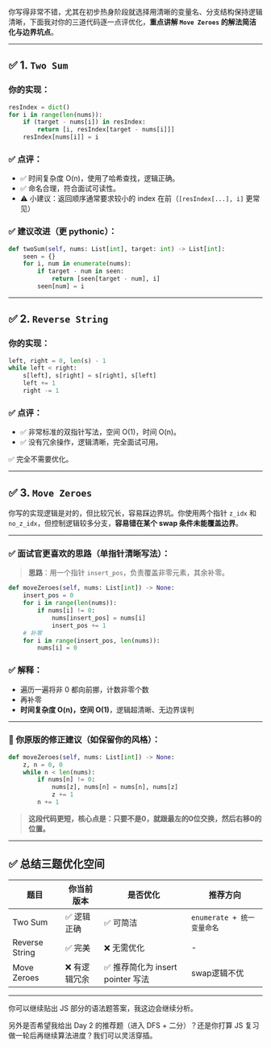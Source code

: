 你写得非常不错，尤其在初步热身阶段就选择用清晰的变量名、分支结构保持逻辑清晰，下面我对你的三道代码逐一点评优化，**重点讲解 `Move Zeroes` 的解法简洁化与边界坑点**。

---

## ✅ 1. `Two Sum`

### 你的实现：

```python
resIndex = dict()
for i in range(len(nums)):
    if (target - nums[i]) in resIndex:
        return [i, resIndex[target - nums[i]]]
    resIndex[nums[i]] = i
```

### ✅ 点评：

* ✅ 时间复杂度 O(n)，使用了哈希查找，逻辑正确。
* ✅ 命名合理，符合面试可读性。
* ⚠️ 小建议：返回顺序通常要求较小的 index 在前（`[resIndex[...], i]` 更常见）

### ✅ 建议改进（更 pythonic）：

```python
def twoSum(self, nums: List[int], target: int) -> List[int]:
    seen = {}
    for i, num in enumerate(nums):
        if target - num in seen:
            return [seen[target - num], i]
        seen[num] = i
```

---

## ✅ 2. `Reverse String`

### 你的实现：

```python
left, right = 0, len(s) - 1
while left < right:
    s[left], s[right] = s[right], s[left]
    left += 1
    right -= 1
```

### ✅ 点评：

* ✅ 非常标准的双指针写法，空间 O(1)，时间 O(n)。
* ✅ 没有冗余操作，逻辑清晰，完全面试可用。

✅ 完全不需要优化。

---

## ✅ 3. `Move Zeroes`

你写的实现逻辑是对的，但比较冗长，容易踩边界坑。你使用两个指针 `z_idx` 和 `no_z_idx`，但控制逻辑较多分支，**容易错在某个 swap 条件未能覆盖边界**。

---

### ✅ 面试官更喜欢的思路（单指针清晰写法）：

> **思路**：用一个指针 `insert_pos`，负责覆盖非零元素，其余补零。

```python
def moveZeroes(self, nums: List[int]) -> None:
    insert_pos = 0
    for i in range(len(nums)):
        if nums[i] != 0:
            nums[insert_pos] = nums[i]
            insert_pos += 1
    # 补零
    for i in range(insert_pos, len(nums)):
        nums[i] = 0
```

### ✅ 解释：

* 遍历一遍将非 0 都向前挪，计数非零个数
* 再补零
* **时间复杂度 O(n)，空间 O(1)**，逻辑超清晰、无边界误判

---

### 🧪 你原版的修正建议（如保留你的风格）：

```python
def moveZeroes(self, nums: List[int]) -> None:
    z, n = 0, 0
    while n < len(nums):
        if nums[n] != 0:
            nums[z], nums[n] = nums[n], nums[z]
            z += 1
        n += 1
```

> **这段代码更短，核心点是：只要不是0，就跟最左的0位交换，然后右移0的位置。**

---

## ✅ 总结三题优化空间

| 题目             | 你当前版本   | 是否优化                      | 推荐方向                 |
| -------------- | ------- | ------------------------- | -------------------- |
| Two Sum        | ✅ 逻辑正确  | ✅ 可简洁                     | `enumerate + 统一变量命名` |
| Reverse String | ✅ 完美    | ❌ 无需优化                    | -                    |
| Move Zeroes    | ❌ 有逻辑冗余 | ✅ 推荐简化为 insert pointer 写法 | swap逻辑不优             |

---

你可以继续贴出 JS 部分的语法题答案，我这边会继续分析。

另外是否希望我给出 Day 2 的推荐题（进入 DFS + 二分）？还是你打算 JS 复习做一轮后再继续算法进度？我们可以灵活穿插。
